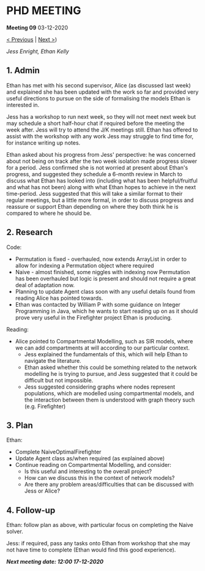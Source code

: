 # PHD MEETING

__Meeting 09__
03-12-2020

[< Previous](11-20/08_26-11-20.md) | [Next >](12-20/10_17-12-20.md))

_Jess Enright,_
_Ethan Kelly_


## 1. Admin

Ethan has met with his second supervisor, Alice (as discussed last week) and explained she has been updated with the work so far and provided very useful directions to pursue on the side of formalising the models Ethan is interested in.

Jess has a workshop to run next week, so they will not meet next week but may schedule a short half-hour chat if required before the meeting the week after. Jess will try to attend the J/K meetings still. Ethan has offered to assist with the workshop with any work Jess may struggle to find time for, for instance writing up notes.

Ethan asked about his progress from Jess' perspective: he was concerned about not being on track after the two week isolation made progress slower for a period. Jess confirmed she is not worried at present about Ethan's progress, and suggested they schedule a 6-month review in March to discuss what Ethan has looked into (including what has been helpful/fruitful and what has not been) along with what Ethan hopes to achieve in the next time-period. Jess suggested that this will take a similar format to their regular meetings, but a little more formal, in order to discuss progress and reassure or support Ethan depending on where they both think he is compared to where he should be.

## 2. Research

Code:
* Permutation is fixed - overhauled, now extends ArrayList in order to allow for indexing a Permutation object where required
* Naive - almost finished, some niggles with indexing now Permutation has been overhauled but logic is present and should not require a great deal of adaptation now.
* Planning to update Agent class soon with any useful details found from reading Alice has pointed towards.
* Ethan was contacted by William P with some guidance on Integer Programming in Java, which he wants to start reading up on as it should prove very useful in the Firefighter project Ethan is producing.

Reading:
* Alice pointed to Compartmental Modelling, such as SIR models, where we can add compartments at will according to our particular context.
  * Jess explained the fundamentals of this, which will help Ethan to navigate the literature.
  * Ethan asked whether this could be something related to the network modelling he is trying to pursue, and Jess suggested that it could be difficult but not impossible.
  * Jess suggested considering graphs where nodes represent populations, which are modelled using compartmental models, and the interaction between them is understood with graph theory such (e.g. Firefighter)
  

## 3. Plan
Ethan: 
* Complete NaiveOptimalFirefighter
* Update Agent class as/when required (as explained above)
* Continue reading on Compartmental Modelling, and consider:
  * Is this useful and interesting to the overall project?
  * How can we discuss this in the context of network models?
  * Are there any problem areas/difficulties that can be discussed with Jess or Alice?  

## 4. Follow-up

Ethan: follow plan as above, with particular focus on completing the Naive solver.

Jess: if required, pass any tasks onto Ethan from workshop that she may not have time to complete (Ethan would find this good experience).


**_Next meeting date: 12:00 17-12-2020_**

